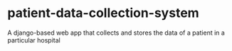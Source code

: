 # patient-data-collection-system
A django-based web app that collects and stores the data of a patient in a particular hospital 
